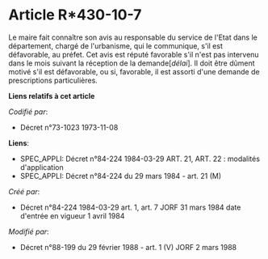 # Article R*430-10-7

Le maire fait connaître son avis au responsable du service de l'Etat dans le département, chargé de l'urbanisme, qui le
communique, s'il est défavorable, au préfet. Cet avis est réputé favorable s'il n'est pas intervenu dans le mois suivant la
réception de la demande[*délai*]. Il doit être dûment motivé s'il est défavorable, ou si, favorable, il est assorti d'une
demande de prescriptions particulières.

**Liens relatifs à cet article**

_Codifié par_:

  - Décret n°73-1023 1973-11-08

**Liens**:

  - SPEC_APPLI: Décret n°84-224 1984-03-29 ART. 21, ART. 22 : modalités d'application
  - SPEC_APPLI: Décret n°84-224 du 29 mars 1984 - art. 21 (M)

_Créé par_:

  - Décret n°84-224 1984-03-29 art. 1, art. 7 JORF 31 mars 1984 date d'entrée en vigueur 1 avril 1984

_Modifié par_:

  - Décret n°88-199 du 29 février 1988 - art. 1 (V) JORF 2 mars 1988
